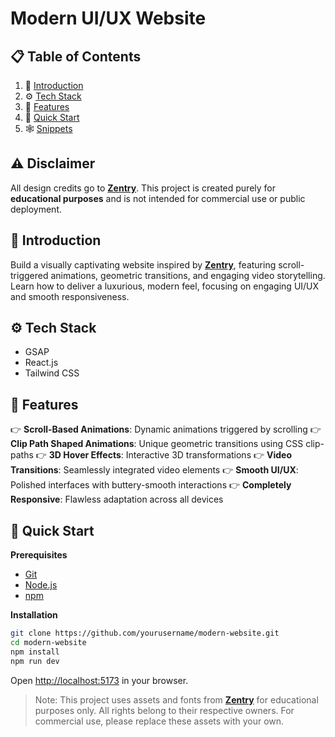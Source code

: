 # Modern UI/UX Website

## 📋 Table of Contents

1. 🤖 [Introduction](#introduction)
2. ⚙️ [Tech Stack](#tech-stack)
3. 🔋 [Features](#features)
4. 🤸 [Quick Start](#quick-start)
5. 🕸️ [Snippets](#snippets)

## ⚠️ Disclaimer

All design credits go to **[Zentry](https://zentry.com/)**. This project is created purely for **educational purposes** and is not intended for commercial use or public deployment.

## 🤖 Introduction

Build a visually captivating website inspired by **[Zentry](https://zentry.com/)**, featuring scroll-triggered animations, geometric transitions, and engaging video storytelling. Learn how to deliver a luxurious, modern feel, focusing on engaging UI/UX and smooth responsiveness.

## ⚙️ Tech Stack

- GSAP
- React.js
- Tailwind CSS

## 🔋 Features

👉 **Scroll-Based Animations**: Dynamic animations triggered by scrolling
👉 **Clip Path Shaped Animations**: Unique geometric transitions using CSS clip-paths
👉 **3D Hover Effects**: Interactive 3D transformations
👉 **Video Transitions**: Seamlessly integrated video elements
👉 **Smooth UI/UX**: Polished interfaces with buttery-smooth interactions
👉 **Completely Responsive**: Flawless adaptation across all devices

## 🤸 Quick Start

**Prerequisites**

- [Git](https://git-scm.com/)
- [Node.js](https://nodejs.org/en)
- [npm](https://www.npmjs.com/)

**Installation**

```bash
git clone https://github.com/yourusername/modern-website.git
cd modern-website
npm install
npm run dev
```

Open [http://localhost:5173](http://localhost:5173) in your browser.

> Note: This project uses assets and fonts from **[Zentry](https://zentry.com/)** for educational purposes only. All rights belong to their respective owners. For commercial use, please replace these assets with your own.
